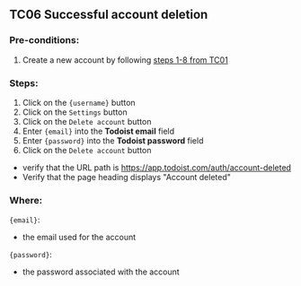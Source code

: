 ## TC06 Successful account deletion
### Pre-conditions:
1. Create a new account by following [steps 1-8 from TC01](TC01.md)
### Steps:
1. Click on the `{username}` button
2. Click on the `Settings` button
3. Click on the `Delete account` button
4. Enter `{email}` into the **Todoist email** field
5. Enter `{password}` into the **Todoist password** field
6. Click on the `Delete account` button
* verify that the URL path is https://app.todoist.com/auth/account-deleted
* Verify that the page heading displays "Account deleted"
### Where:
`{email}`:
* the email used for the account

`{password}`:
* the password associated with the account